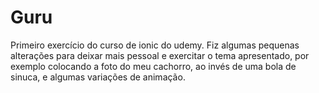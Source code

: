 # Guru

Primeiro exercício do curso de ionic do udemy. Fiz algumas pequenas alterações para deixar mais pessoal e exercitar o tema apresentado, por exemplo colocando a foto do meu cachorro, ao invés de uma bola de sinuca, e algumas variações de animação.
